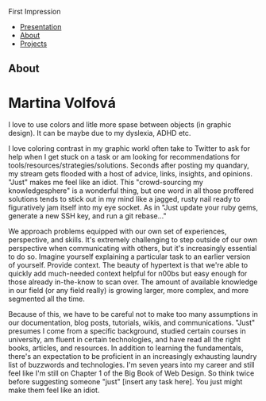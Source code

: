 First Impression

- [Presentation](Presentation.md)
- [About](About.md) 
- [Projects](Projects.md) 

## About

# Martina Volfová

I love to use colors and litle more spase between objects (in graphic design). It can be maybe due to my dyslexia, ADHD etc.

I love coloring contrast in my graphic workI often take to Twitter to ask for help when I get stuck on a task or am looking for recommendations for tools/resources/strategies/solutions. Seconds after posting my quandary, my stream gets flooded with a host of advice, links, insights, and opinions. "Just" makes me feel like an idiot. This "crowd-sourcing my knowledgesphere" is a wonderful thing, but one word in all those proffered solutions tends to stick out in my mind like a jagged, rusty nail ready to figuratively jam itself into my eye socket. As in "Just update your ruby gems, generate a new SSH key, and run a git rebase..."

We approach problems equipped with our own set of experiences, perspective, and skills. It's extremely challenging to step outside of our own perspective when communicating with others, but it's increasingly essential to do so. Imagine yourself explaining a particular task to an earlier version of yourself. Provide context. The beauty of hypertext is that we're able to quickly add much-needed context helpful for n00bs but easy enough for those already in-the-know to scan over. The amount of available knowledge in our field (or any field really) is growing larger, more complex, and more segmented all the time.

Because of this, we have to be careful not to make too many assumptions in our documentation, blog posts, tutorials, wikis, and communications. "Just" presumes I come from a specific background, studied certain courses in university, am fluent in certain technologies, and have read all the right books, articles, and resources. In addition to learning the fundamentals, there's an expectation to be proficient in an increasingly exhausting laundry list of buzzwords and technologies. I'm seven years into my career and still feel like I'm still on Chapter 1 of the Big Book of Web Design. So think twice before suggesting someone "just" [insert any task here]. You just might make them feel like an idiot.

<!---
Wolfeek/Wolfeek is a ✨ special ✨ repository because its `README.md` (this file) appears on your GitHub profile.
You can click the Preview link to take a look at your changes.
--->
